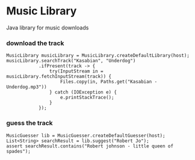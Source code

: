 # Music Library

Java library for music downloads

### download the track

    MusicLibrary musicLibrary = MusicLibrary.createDefaultLibrary(host);
    musicLibrary.searchTrack("Kasabian", "Underdog")
                .ifPresent(track -> {
                    try(InputStream in = musicLibrary.fetchInputStream(track)) {
                        Files.copy(in, Paths.get("Kasabian - Underdog.mp3"))
                    } catch (IOException e) {
                        e.printStackTrace();
                    }
                });
                
### guess the track

    MusicGuesser lib = MusicGuesser.createDefaultGuesser(host);
    List<String> searchResult = lib.suggest("Robert Jo");
    assert searchResult.contains("Robert johnson - little queen of spades");
